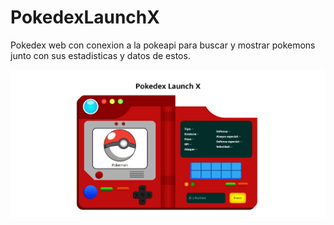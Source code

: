 # PokedexLaunchX

Pokedex web con conexion a la pokeapi para buscar y mostrar pokemons junto con sus estadisticas y datos de estos.

![Image text](Pokedex.png)
